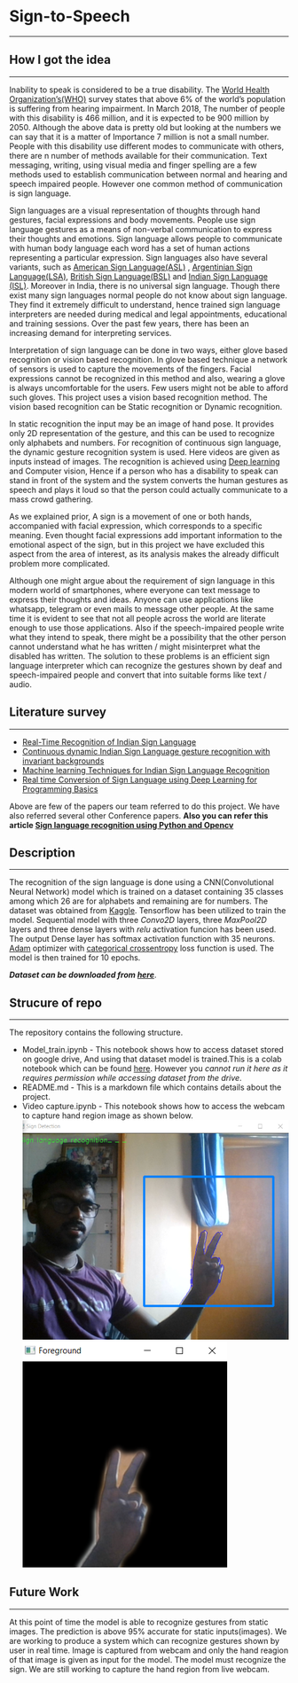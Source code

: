 # Sign-to-Speech
---
## How I got the idea
---

Inability to speak is considered to be a true disability. The [World Health Organization’s(WHO)](https://www.who.int/data/gho) survey states that above 6% of the world’s population is suffering from hearing impairment. In March 2018, The number of people with this disability is 466 million, and it is expected to be 900 million by 2050. Although the above data is pretty old but looking at the numbers we can say that it is a matter of Importance 7 million is not a small number. People with this disability use different modes to communicate with others, there are n number of methods available for their communication. Text messaging, writing, using visual media and finger spelling are a few methods used to establish communication between normal and hearing and speech impaired people. However one common method of communication is sign language. 

Sign languages are a visual representation of thoughts through hand gestures, facial expressions and body movements. People use sign language gestures as a means of non-verbal communication to express their thoughts and emotions. Sign language allows people to communicate with human body language each word has a set of human actions representing a particular expression. Sign languages also have several variants, such as [American Sign Language(ASL)](https://www.nidcd.nih.gov/health/american-sign-language) , [Argentinian Sign Language(LSA)](https://argentinesignlanguage.bible/), [British Sign Language(BSL)](https://www.signbsl.com/) and [Indian Sign Language (ISL)](https://indiansignlanguage.org/). Moreover in India, there is no universal sign language. Though there exist many sign languages normal people do not know about sign language. They find it extremely difficult to understand, hence trained sign language interpreters are needed during medical and legal appointments, educational and training sessions. Over the past few years, there has been an increasing demand for interpreting services.

Interpretation of sign language can be done in two ways, either glove based recognition or vision based recognition. In glove based technique a network of sensors is used to capture the movements of the fingers. Facial expressions cannot be recognized in this method and also, wearing a glove is always uncomfortable for the users. Few users might not be able to afford such gloves. This project uses a vision based recognition method. The vision based recognition can be Static recognition or Dynamic recognition. 

In static recognition the input may be an image of hand pose. It provides only 2D representation of the gesture, and this can be used to recognize only alphabets and numbers. For recognition of continuous sign language, the dynamic gesture recognition system is used. Here videos are given as inputs instead of images. The recognition is achieved using [Deep learning](https://www.ibm.com/cloud/learn/deep-learning) and Computer vision, Hence if a person who has a disability to speak can stand in front of the system and the system converts the human gestures as speech and plays it loud so that the person could actually communicate to a mass crowd gathering.

As we explained prior, A sign is a movement of one or both hands, accompanied with facial expression, which corresponds to a specific meaning. Even thought facial expressions add important information to the emotional aspect of the sign, but in this project we have excluded this aspect from the area of interest, as its analysis makes the already difficult problem more complicated.

Although one might argue about the requirement of sign language in this modern world of smartphones, where everyone can text message to express their thoughts and ideas. Anyone can use applications like whatsapp, telegram or even mails to message other people. At the same time it is evident to see that not all people across the world are literate enough to use those applications. Also if the speech-impaired people write what they intend to speak, there might be a possibility that the other person cannot understand what he has written / might misinterpret what the disabled has written.
The solution to these problems is an efficient sign language interpreter which can recognize the gestures shown by  deaf and speech-impaired people and convert that into suitable forms like text / audio.

## Literature survey
---
- [Real-Time Recognition of Indian Sign Language](https://ieeexplore.ieee.org/document/8862125)
- [Continuous dynamic Indian Sign Language gesture recognition with invariant backgrounds](https://ieeexplore.ieee.org/document/7275945)
- [Machine learning Techniques for Indian Sign Language Recognition](https://ieeexplore.ieee.org/document/8454988)
- [Real time Conversion of Sign Language using Deep Learning for Programming Basics](https://ieeexplore.ieee.org/document/9087272)

Above are few of the papers our team referred to do this project. We have also referred several other Conference papers.
**Also you can refer this article [Sign language recognition using Python and Opencv](https://data-flair.training/blogs/sign-language-recognition-python-ml-opencv/)**

## Description
---
The recognition of the sign language is done using a CNN(Convolutional Neural Network) model which is trained on a dataset containing 35 classes among which 26 are for alphabets and remaining are for numbers. The dataset was obtained from [Kaggle](https://www.kaggle.com/datasets). Tensorflow has been utilized to train the model.
Sequential model with three *Convo2D* layers, three *MaxPool2D* layers and three dense layers with *relu* activation funcion has been used. The output Dense layer has softmax activation function with 35 neurons.
[Adam](https://keras.io/api/optimizers/adam/) optimizer with [categorical crossentropy](https://www.tensorflow.org/api_docs/python/tf/keras/losses/CategoricalCrossentropy) loss function is used. The model is then trained for 10 epochs.

***Dataset can be downloaded from [here](https://www.kaggle.com/vaishnaviasonawane/indian-sign-language-dataset)***.

## Strucure of repo
---
The repository contains the following structure.
- Model_train.ipynb - This notebook shows how to access dataset stored on google drive, And using that dataset model is trained.This is a colab notebook which can be found [here](https://colab.research.google.com/drive/12ZQg_yHc-8uY9rgvOIgnwd6rkYONUhV8?usp=sharing). However you *cannot run it here as it requires permission while accessing dataset from the drive*.
- README.md - This is a markdown file which contains details about the project.
- Video capture.ipynb - This notebook shows how to access the webcam to capture hand region image as shown below.
![Webcam capture](/images/Webcamcapture.png)
![Hand image](/images/fg.png)

## Future Work
---
At this point of time the model is able to recognize gestures from static images. The prediction is above 95% accurate for static inputs(images). We are working to produce a system which can recognize gestures shown by user in real time.
Image is captured from webcam and only the hand reagion of that image is given as input for the model. The model must recognize the sign.
We are still working to capture the hand region from live webcam.